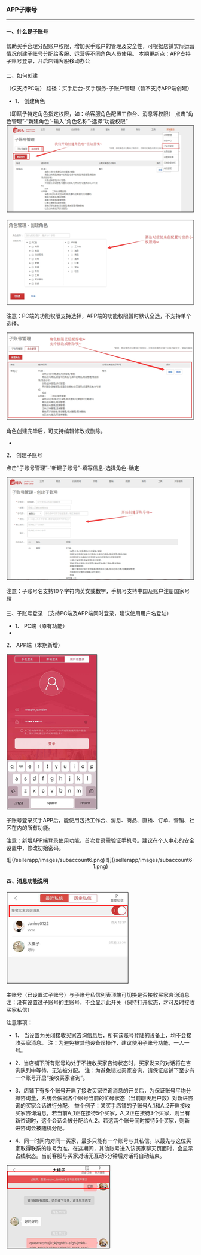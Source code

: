 ### APP子账号
---

#### 一、什么是子账号

帮助买手合理分配账户权限，增加买手账户的管理及安全性，可根据店铺实际运营情况创建子账号分配给客服、运营等不同角色人员使用。
本期更新点：APP支持子账号登录，开启店铺客服移动办公

#### 
二、如何创建

（仅支持PC端）
路径：买手后台-买手服务-子账户管理（暂不支持APP端创建）

* 1、 创建角色

 （即赋予特定角色指定权限，如：给客服角色配置工作台、消息等权限）
点击“角色管理”-“新建角色”-输入“角色名称”-选择“功能权限”
 ![](/sellerapp/images/subaccount1.png)

 ![](/sellerapp/images/subaccount2.png)

 注意：PC端的功能权限支持选择，APP端的功能权限暂时默认全选，不支持单个选择。

 ![](/sellerapp/images/subaccount3.png)

 角色创建完毕后，可支持编辑修改或删除。


* 
2、 创建子账号

点击“子账号管理”-“新建子账号”-填写信息-选择角色-确定

![](/sellerapp/images/subaccount4.png)


注意：子账号名支持10个字符内英文或数字，手机号支持中国及账户注册国家号段


#### 

三、子账号登录
（支持PC端及APP端同时登录，建议使用用户名登陆）

* 1、 PC端（原有功能）
* 
2、 APP端（本期新增）

![](/sellerapp/images/subaccount5.png)


子账号登录买手APP后，能使用包括工作台、消息、商品、直播、订单、营销、社区在内的所有功能。

注意：新增APP端登录使用功能，首次登录需验证手机号。建议在个人中心的安全设置中，修改初始密码。

<div align=center>
![](/sellerapp/images/subaccount6.png)
![](/sellerapp/images/subaccount6-1.png)
</div>



#### 四、消息功能说明

![](/sellerapp/images/subaccount7.png)



  主账号（已设置过子账号）与子账号私信列表顶端可切换是否接收买家咨询消息
注：没有设置过子账号的主账号，不会显示此开关（保持打开状态，才可及时接收买家私信）

注意事项：
* 1、 当设置为关闭接收买家咨询信息后，所有该账号登陆的设备上，均不会接收买家消息。
注：为避免被其他设备误操作，建议使用子账号功能，一人一号。

* 2、当店铺下所有账号均处于不接收买家咨询状态时，买家发来的对话将在咨询队列中等待，无法被分配。
注：为避免错过买家咨询，请保证店铺下至少有一个账号开启“接收买家咨询”。
 

* 3、店铺下有多个账号开启了接收买家咨询消息的开关后，为保证账号平均分摊咨询量，系统会依据各个账号当前的忙碌状态（当前聊天用户数）对新进咨询的买家会话进行分配。
举个例子：某买手店铺的子账号A_1和A_2开启接收买家咨询消息，若当前A_1正在接待5个买家，A_2正在接待3个买家，则当有新咨询时，这个会话会被分配给A_2。若这两个账号同时接待5个买家，则新进咨询会被随机分配。
 

* 4、同一时间内对同一买家，最多只能有一个账号与其私信。以最先与这位买家取得联系的账号为准。在这期间，其他账号进入该买家聊天页面时，会显示占线状态。当前客服与买家对话无互动5分钟后对话将自动结束。

![](/sellerapp/images/subaccount8.png)



